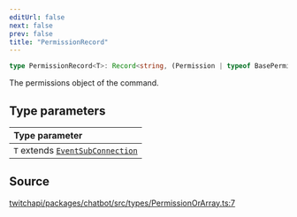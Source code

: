 ```yaml
---
editUrl: false
next: false
prev: false
title: "PermissionRecord"
---
```


```ts
type PermissionRecord<T>: Record<string, (Permission | typeof BasePermission)[]>;
```

The permissions object of the command.

## Type parameters

| Type parameter |
| :------ |
| `T` extends [`EventSubConnection`](/api/chatbot/enumerations/eventsubconnection/) |

## Source

[twitchapi/packages/chatbot/src/types/PermissionOrArray.ts:7](https://github.com/pablornc/twitchapi//blob/f8a75ccd701e54db4c91e2b0128974da23f25d14/packages/chatbot/src/types/PermissionOrArray.ts#L7)
